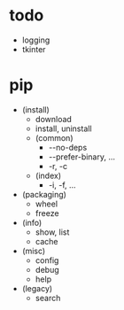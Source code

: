 # todo
- logging
- tkinter
# pip
- (install)
  - download
  - install, uninstall
  - (common)
    - --no-deps
    - --prefer-binary, ...
    - -r, -c
  - (index)
    - -i, -f, ...
- (packaging)
  - wheel
  - freeze
- (info)
  - show, list
  - cache
- (misc)
  - config
  - debug
  - help
- (legacy)
  - search
